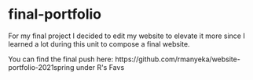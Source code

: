 # final-portfolio
For my final project I decided to edit my website to elevate it more since I learned a lot during this unit to compose a final website. 
<p>You can find the final push here: https://github.com/rmanyeka/website-portfolio-2021spring under R's Favs</p>
